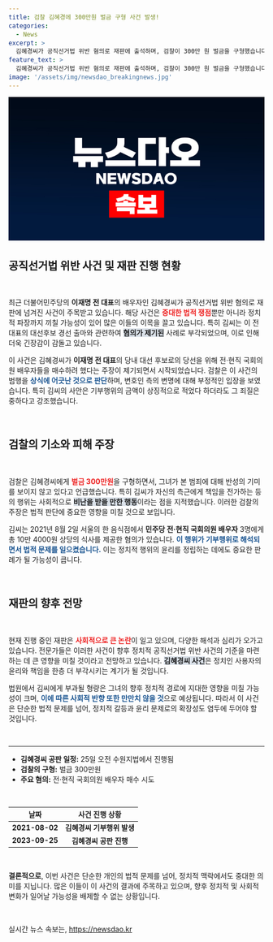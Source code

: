 ```yaml
---
title: 검찰 김혜경에 300만원 벌금 구형 사건 발생!
categories:
  - News
excerpt: >
  김혜경씨가 공직선거법 위반 혐의로 재판에 출석하며, 검찰이 300만 원 벌금을 구형했습니다. 이재명 전 대표의 배우자, 잠재적 스캔들의 중심에 서다! 클릭하고 진실을 확인하세요!
feature_text: >
  김혜경씨가 공직선거법 위반 혐의로 재판에 출석하며, 검찰이 300만 원 벌금을 구형했습니다. 이재명 전 대표의 배우자, 잠재적 스캔들의 중심에 서다! 클릭하고 진실을 확인하세요!
image: '/assets/img/newsdao_breakingnews.jpg'
---
```


<p><img src="/assets/img/newsdao_breakingnews.jpg" alt="bookingtag 속보" /></p>

<h2 data-ke-size="size26">공직선거법 위반 사건 및 재판 진행 현황</h2>

<p data-ke-size="size16">&nbsp;</p>

<p data-ke-size="size16">최근 더불어민주당의 <b>이재명 전 대표</b>의 배우자인 김혜경씨가 공직선거법 위반 혐의로 재판에 넘겨진 사건이 주목받고 있습니다. 해당 사건은 <b><span style="color: #ee2323;">중대한 법적 쟁점</span></b>뿐만 아니라 정치적 파장까지 끼칠 가능성이 있어 많은 이들의 이목을 끌고 있습니다. 특히 김씨는 이 전 대표의 대선후보 경선 출마와 관련하여 <b><span style="background-color: #21538527;">혐의가 제기된</span></b> 사례로 부각되었으며, 이로 인해 더욱 긴장감이 감돌고 있습니다.</p>

<p data-ke-size="size16">이 사건은 김혜경씨가 <b>이재명 전 대표</b>의 당내 대선 후보로의 당선을 위해 전·현직 국회의원 배우자들을 매수하려 했다는 주장이 제기되면서 시작되었습니다. 검찰은 이 사건의 범행을 <b><span style="color: #1a5490;">상식에 어긋난 것으로 판단</span></b>하며, 변호인 측의 변명에 대해 부정적인 입장을 보였습니다. 특히 김씨의 사안은 기부행위의 금액이 상징적으로 적었다 하더라도 그 죄질은 중하다고 강조했습니다.</p>

<p data-ke-size="size16">&nbsp;</p>

<h2 data-ke-size="size26">검찰의 기소와 피해 주장</h2>

<p data-ke-size="size16">&nbsp;</p>

<p data-ke-size="size16">검찰은 김혜경씨에게 <b><span style="color: #ee2323;">벌금 300만원</span></b>을 구형하면서, 그녀가 본 범죄에 대해 반성의 기미를 보이지 않고 있다고 언급했습니다. 특히 김씨가 자신의 측근에게 책임을 전가하는 등의 행위는 사회적으로 <b><span style="background-color: #21538527;">비난을 받을 만한 행동</span></b>이라는 점을 지적했습니다. 이러한 검찰의 주장은 법적 판단에 중요한 영향을 미칠 것으로 보입니다.</p>

<p data-ke-size="size16">김씨는 2021년 8월 2일 서울의 한 음식점에서 <b>민주당 전·현직 국회의원 배우자</b> 3명에게 총 10만 4000원 상당의 식사를 제공한 혐의가 있습니다. <b><span style="color: #1a5490;">이 행위가 기부행위로 해석되면서 법적 문제를 일으켰습니다.</span></b> 이는 정치적 행위의 윤리를 정립하는 데에도 중요한 판례가 될 가능성이 큽니다.</p>

<p data-ke-size="size16">&nbsp;</p>

<h2 data-ke-size="size26">재판의 향후 전망</h2>

<p data-ke-size="size16">&nbsp;</p>

<p data-ke-size="size16">현재 진행 중인 재판은 <b><span style="color: #ee2323;">사회적으로 큰 논란</span></b>이 일고 있으며, 다양한 해석과 심리가 오가고 있습니다. 전문가들은 이러한 사건이 향후 정치적 공직선거법 위반 사건의 기준을 마련하는 데 큰 영향을 미칠 것이라고 전망하고 있습니다. <b><span style="background-color: #21538527;">김혜경씨 사건</span></b>은 정치인 사용자의 윤리와 책임을 한층 더 부각시키는 계기가 될 것입니다.</p>

<p data-ke-size="size16">법원에서 김씨에게 부과될 형량은 그녀의 향후 정치적 경로에 지대한 영향을 미칠 가능성이 크며, <b><span style="color: #1a5490;">이에 따른 사회적 반향 또한 만만치 않을 것</span></b>으로 예상됩니다. 따라서 이 사건은 단순한 법적 문제를 넘어, 정치적 갈등과 윤리 문제로의 확장성도 염두에 두어야 할 것입니다.</p>

<p data-ke-size="size16">&nbsp;</p>

<hr />

<ul>
    <li><b>김혜경씨 공판 일정:</b> 25일 오전 수원지법에서 진행됨</li>
    <li><b>검찰의 구형:</b> 벌금 300만원</li>
    <li><b>주요 혐의:</b> 전·현직 국회의원 배우자 매수 시도</li>
</ul>

<p data-ke-size="size16">&nbsp;</p> 

<table style="width: 100%;">
    <thead>
        <tr>
            <th><b>날짜</b></th>
            <th><b>사건 진행 상황</b></th>
        </tr>
    </thead>
    <tbody>
        <tr>
            <td style="text-align: center; height: 17px;"><b>2021-08-02</b></td>
            <td style="text-align: center; height: 17px;"><b>김혜경씨 기부행위 발생</b></td>
        </tr>
        <tr>
            <td style="text-align: center; height: 17px;"><b>2023-09-25</b></td>
            <td style="text-align: center; height: 17px;"><b>김혜경씨 공판 진행</b></td>
        </tr>
    </tbody>
</table>

<p data-ke-size="size16">&nbsp;</p> 

<p><b>결론적으로</b>, 이번 사건은 단순한 개인의 법적 문제를 넘어, 정치적 맥락에서도 중대한 의미를 지닙니다. 많은 이들이 이 사건의 결과에 주목하고 있으며, 향후 정치적 및 사회적 변화가 일어날 가능성을 배제할 수 없는 상황입니다. </p>

<p data-ke-size="size16">&nbsp;</p>
실시간 뉴스 속보는, <a href="https://newsdao.kr" rel="dofollow">https://newsdao.kr</a>


